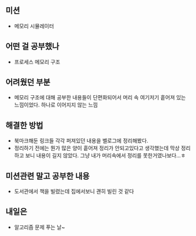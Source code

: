 ## **미션**

- 메모리 시뮬레이터

## **어떤 걸 공부했나**

- 프로세스 메모리 구조

## **어려웠던 부분**

- 메모리 구조에 대해 공부한 내용들이 단편화되어서 머리 속 여기저기 흩어져 있는 느낌이었다. 하나로 이어지지 않는 느낌

## **해결한 방법**
- 북마크해둔 링크들 각각 퍼져있던 내용을 벨로그에 정리해봤다.
- 정리하기 전에는 뭔가 많은 양이 흩어져 정리가 안되고있다고 생각했는데 막상 정리하고 보니 내용이 길지 않았다. 그냥 내가 머리속에서 정리를 못한거였나보다...ㅎ

## **미션관련 말고 공부한 내용**
- 도서관에서 책을 빌렸는데 집에서보니 괜히 빌린 것 같다

## **내일은**
- 알고리즘 문제 푸는 날~